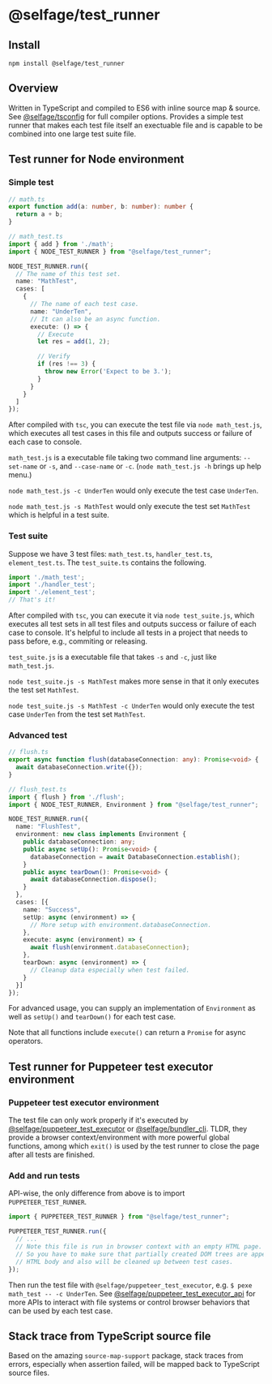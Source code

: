 # @selfage/test_runner

## Install
`npm install @selfage/test_runner`

## Overview

Written in TypeScript and compiled to ES6 with inline source map & source. See [@selfage/tsconfig](https://www.npmjs.com/package/@selfage/tsconfig) for full compiler options. Provides a simple test runner that makes each test file itself an exectuable file and is capable to be combined into one large test suite file.

## Test runner for Node environment

### Simple test

```TypeScript
// math.ts
export function add(a: number, b: number): number {
  return a + b;
}

// math_test.ts
import { add } from './math';
import { NODE_TEST_RUNNER } from "@selfage/test_runner";

NODE_TEST_RUNNER.run({
  // The name of this test set.
  name: "MathTest",
  cases: [
    {
      // The name of each test case.
      name: "UnderTen",
      // It can also be an async function.
      execute: () => {
        // Execute
        let res = add(1, 2);

        // Verify
        if (res !== 3) {
          throw new Error('Expect to be 3.');
        }
      }
    }
  ]
});
```

After compiled with `tsc`, you can execute the test file via `node math_test.js`, which executes all test cases in this file and outputs success or failure of each case to console.

`math_test.js` is a executable file taking two command line arguments: `--set-name` or `-s`, and `--case-name` or `-c`. (`node math_test.js -h` brings up help menu.)

`node math_test.js -c UnderTen` would only execute the test case `UnderTen`.

`node math_test.js -s MathTest` would only execute the test set `MathTest` which
is helpful in a test suite.

### Test suite

Suppose we have 3 test files: `math_test.ts`, `handler_test.ts`,
`element_test.ts`. The `test_suite.ts` contains the following.

```TypeScript
import './math_test';
import './handler_test';
import './element_test';
// That's it!
```

After compiled with `tsc`, you can execute it via `node test_suite.js`, which executes all test sets in all test files and outputs success or failure of each case to console. It's helpful to include all tests in a project that needs to pass before, e.g., commiting or releasing.

`test_suite.js` is a executable file that takes `-s` and `-c`, just like `math_test.js`.

`node test_suite.js -s MathTest` makes more sense in that it only executes the test set `MathTest`.

`node test_suite.js -s MathTest -c UnderTen` would only execute the test case `UnderTen` from the test set `MathTest`.

### Advanced test

```TypeScript
// flush.ts
export async function flush(databaseConnection: any): Promise<void> {
  await databaseConnection.write({});
}

// flush_test.ts
import { flush } from './flush';
import { NODE_TEST_RUNNER, Environment } from "@selfage/test_runner";

NODE_TEST_RUNNER.run({
  name: "FlushTest",
  environment: new class implements Environment {
    public databaseConnection: any;
    public async setUp(): Promise<void> {
      databaseConnection = await DatabaseConnection.establish();
    }
    public async tearDown(): Promise<void> {
      await databaseConnection.dispose();
    }
  },
  cases: [{
    name: "Success",
    setUp: async (environment) => {
      // More setup with environment.databaseConnection.
    },
    execute: async (environment) => {
      await flush(environment.databaseConnection);
    },
    tearDown: async (environment) => {
      // Cleanup data especially when test failed.
    }
  }]
});
```

For advanced usage, you can supply an implementation of `Environment` as well as `setUp()` and `tearDown()` for each test case.

Note that all functions include `execute()` can return a `Promise` for async operators.

## Test runner for Puppeteer test executor environment

### Puppeteer test executor environment

The test file can only work properly if it's executed by [@selfage/puppeteer_test_executor](https://www.npmjs.com/package/@selfage/puppeteer_test_executor) or [@selfage/bundler_cli](https://www.npmjs.com/package/@selfage/bundler_cli). TLDR, they provide a browser context/environment with more powerful global functions, among which `exit()` is used by the test runner to close the page after all tests are finished.

### Add and run tests

API-wise, the only difference from above is to import `PUPPETEER_TEST_RUNNER`.

```TypeScript
import { PUPPETEER_TEST_RUNNER } from "@selfage/test_runner";

PUPPETEER_TEST_RUNNER.run({
  // ...
  // Note this file is run in browser context with an empty HTML page.
  // So you have to make sure that partially created DOM trees are appended to
  // HTML body and also will be cleaned up between test cases.
});
```

Then run the test file with `@selfage/puppeteer_test_executor`, e.g. `$ pexe math_test -- -c UnderTen`. See [@selfage/puppeteer_test_executor_api](https://www.npmjs.com/package/@selfage/puppeteer_test_executor_api) for more APIs to interact with file systems or control browser behaviors that can be used by each test case.

## Stack trace from TypeScript source file

Based on the amazing `source-map-support` package, stack traces from errors, especially when assertion failed, will be mapped back to TypeScript source files.
